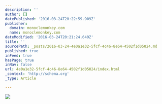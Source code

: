 ```yaml
---
description: ''
author: []
datePublished: '2016-03-24T20:22:59.909Z'
publisher:
  domain: monoclemonkey.com
  name: monoclemonkey.com
dateModified: '2016-03-24T20:21:24.649Z'
title: ''
sourcePath: _posts/2016-03-24-4e0a1e32-5fcf-4c46-8e64-4502f1d05024.md
published: true
inFeed: true
hasPage: true
inNav: false
url: 4e0a1e32-5fcf-4c46-8e64-4502f1d05024/index.html
_context: 'http://schema.org'
_type: Article

---
```

![](http://monoclemonkey.com/wp-content/uploads/2015/07/IMG_5956-1080x720.jpg)